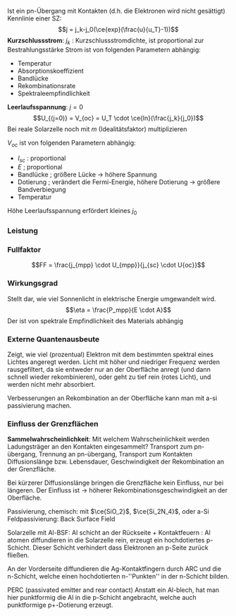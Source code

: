 Ist ein pn-Übergang mit Kontakten (d.h. die Elektronen wird nicht gesättigt)
Kennlinie einer SZ:
$$j = j_k-j_0(\ce{exp}(\frac{u}{u_T}-1))$$
**Kurzschlussstrom**: 
$j_k$ : Kurzschlussstromdichte, ist proportional zur Bestrahlungsstärke
Strom ist von folgenden Parametern abhängig:
- Temperatur
- Absorptionskoeffizient
- Bandlücke
- Rekombinationsrate
- Spektraleempfindlichkeit

**Leerlaufsspannung**: $j=0$
$$U_{(j=0)} = V_{oc} = U_T \cdot \ce{ln}(\frac{j_k}{j_0})$$
Bei reale Solarzelle noch mit $m$ (Idealitätsfaktor) multiplizieren 

$V_{oc}$ ist von folgenden Parametern abhängig: 
- $I_{sc}$ : proportional
- $E$ ; proportional
- Bandlücke ; größere Lücke -> höhere Spannung 
- Dotierung ; verändert die Fermi-Energie, höhere Dotierung -> größere Bandverbiegung
- Temperatur

Höhe Leerlaufsspannung erfördert kleines $j_0$

### Leistung

### Fullfaktor

$$FF = \frac{j_{mpp} \cdot U_{mpp}}{j_{sc} \cdot U{oc}}$$
### Wirkungsgrad
Stellt dar, wie viel Sonnenlicht in elektrische Energie umgewandelt wird.
$$\eta = \frac{P_mpp}{E \cdot A}$$
Der ist von spektrale Empfindlichkeit des Materials abhängig

### Externe Quantenausbeute
Zeigt, wie viel (prozentual) Elektron mit dem bestimmten spektral eines Lichtes angeregt werden.
Licht mit höher und niedriger Frequenz werden rausgefiltert, da sie entweder nur an der Oberfläche anregt (und dann schnell wieder rekombinieren), oder geht zu tief rein (rotes Licht), und werden nicht mehr absorbiert.

Verbesserungen an Rekombination an der Oberfläche kann man mit a-si passivierung machen.

### Einfluss der Grenzflächen
**Sammelwahrscheinlichkeit**: 
Mit welchem Wahrscheinlichkeit werden Ladungsträger an den Kontakten eingesammelt?
Transport zum pn-übergang, Trennung an pn-übergang, Transport zum Kontakten
Diffusionslänge bzw. Lebensdauer, Geschwindigkeit der Rekombination an der Grenzfläche.

Bei kürzerer Diffusionslänge bringen die Grenzfläche kein Einfluss, nur bei längeren. Der Einfluss ist -> höherer Rekombinationsgeschwindigkeit an der Oberfläche.

Passivierung, chemisch: mit $\ce{SiO_2}$, $\ce{Si_2N_4}$, oder a-Si
Feldpassivierung: Back Surface Field

Solarzelle mit Al-BSF: 
Al schicht an der Rückseite + Kontaktfeuern : Al atomen diffundieren in die Solarzelle rein, erzeugt ein hochdotiertes p-Schicht. Dieser Schicht verhindert dass Elektronen an p-Seite zurück fließen.

An der Vorderseite diffundieren die Ag-Kontaktfingern durch ARC und die n-Schicht, welche einen hochdotierten n-''Punkten'' in der n-Schicht bilden.

PERC (passivated emitter and rear contact)
Anstatt ein Al-blech, hat man hier punktformig die Al in die p-Schicht angebracht, welche auch punktformige p+-Dotierung erzeugt.